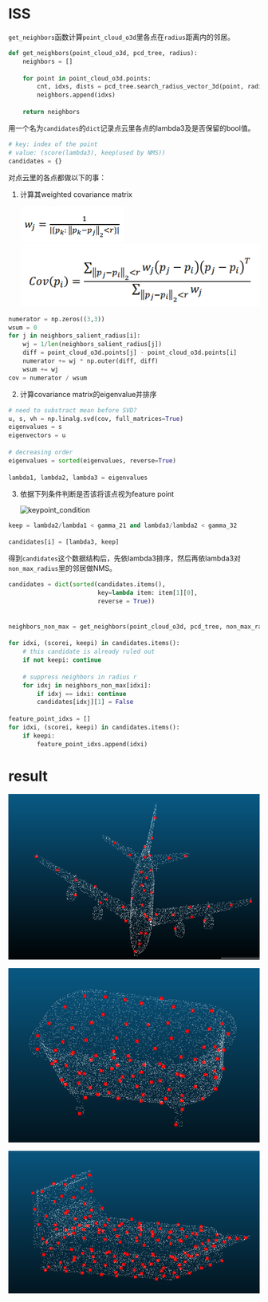 # ISS

`get_neighbors`函数计算`point_cloud_o3d`里各点在`radius`距离内的邻居。

```python
def get_neighbors(point_cloud_o3d, pcd_tree, radius):
    neighbors = []
    
    for point in point_cloud_o3d.points:
        cnt, idxs, dists = pcd_tree.search_radius_vector_3d(point, radius)
        neighbors.append(idxs)
    
    return neighbors
```

用一个名为`candidates`的`dict`记录点云里各点的lambda3及是否保留的bool值。

```python
# key: index of the point
# value: (score(lambda3), keep(used by NMS))
candidates = {}
```

对点云里的各点都做以下的事：

1. 计算其weighted covariance matrix

   ![wj](wj.PNG)![cov](cov.PNG)

```python
numerator = np.zeros((3,3))
wsum = 0
for j in neighbors_salient_radius[i]:
    wj = 1/len(neighbors_salient_radius[j])
    diff = point_cloud_o3d.points[j] - point_cloud_o3d.points[i]
    numerator += wj * np.outer(diff, diff)
    wsum += wj
cov = numerator / wsum
```

2. 计算covariance matrix的eigenvalue并排序

```python
# need to substract mean before SVD?
u, s, vh = np.linalg.svd(cov, full_matrices=True)
eigenvalues = s
eigenvectors = u

# decreasing order
eigenvalues = sorted(eigenvalues, reverse=True)

lambda1, lambda2, lambda3 = eigenvalues
```
3. 依据下列条件判断是否该将该点视为feature point

   ![keypoint_condition](D:\PointCloudCourse\HW7\keypoint_condition.PNG)
```python
keep = lambda2/lambda1 < gamma_21 and lambda3/lambda2 < gamma_32

candidates[i] = [lambda3, keep]
```

得到`candidates`这个数据结构后，先依lambda3排序，然后再依lambda3对`non_max_radius`里的邻居做NMS。

```python
candidates = dict(sorted(candidates.items(), 
                         key=lambda item: item[1][0],
                         reverse = True))


neighbors_non_max = get_neighbors(point_cloud_o3d, pcd_tree, non_max_radius)

for idxi, (scorei, keepi) in candidates.items():
    # this candidate is already ruled out
    if not keepi: continue

    # suppress neighbors in radius r
    for idxj in neighbors_non_max[idxi]:
        if idxj == idxi: continue
        candidates[idxj][1] = False

feature_point_idxs = []
for idxi, (scorei, keepi) in candidates.items():
    if keepi:
        feature_point_idxs.append(idxi)
```

# result

![airplane_0435_0.05_0.09_0.975_0.975](airplane_0435_0.05_0.09_0.975_0.975.PNG)

![bathtub_0086_0.05_0.09_0.975_0.975](bathtub_0086_0.05_0.09_0.975_0.975.PNG)

![bed_0246_0.05_0.09_0.975_0.975](bed_0246_0.05_0.09_0.975_0.975.PNG)